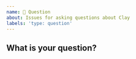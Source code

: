 ```yaml
---
name: 🤔 Question
about: Issues for asking questions about Clay
labels: 'type: question'
---
```


<!--
Before asking a question, have you used the issue search functionality?
-->

## What is your question?

